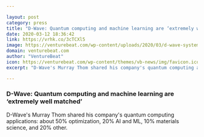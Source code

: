 ```yaml
---

layout: post
category: press
title: "D-Wave: Quantum computing and machine learning are ‘extremely well matched’"
date: 2020-03-12 18:36:42
link: https://vrhk.co/3cTCXl5
image: https://venturebeat.com/wp-content/uploads/2020/03/d-wave-systems-murray-thom.png?w=1200&strip=all
domain: venturebeat.com
author: "VentureBeat"
icon: https://venturebeat.com/wp-content/themes/vb-news/img/favicon.ico
excerpt: "D-Wave's Murray Thom shared his company's quantum computing applications: about 50% optimization, 20% AI and ML, 10% materials science, and 20% other."

---
```


### D-Wave: Quantum computing and machine learning are ‘extremely well matched’

D-Wave's Murray Thom shared his company's quantum computing applications: about 50% optimization, 20% AI and ML, 10% materials science, and 20% other.